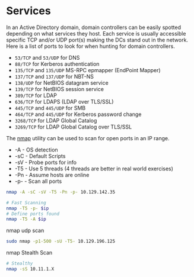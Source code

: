 # Services
In an Active Directory domain, domain controllers can be easily spotted depending on what services they host. Each service is usually accessible specific TCP and/or UDP port(s) making the DCs stand out in the network. Here is a list of ports to look for when hunting for domain controllers.

- `53/TCP` and `53/UDP` for DNS
- `88/TCP` for Kerberos authentication
- `135/TCP` and `135/UDP` MS-RPC epmapper (EndPoint Mapper)
- `137/TCP` and `137/UDP` for NBT-NS
- `138/UDP` for NetBIOS datagram service
- `139/TCP` for NetBIOS session service
- `389/TCP` for LDAP
- `636/TCP` for LDAPS (LDAP over TLS/SSL)
- `445/TCP` and `445/UDP` for SMB
- `464/TCP` and `445/UDP` for Kerberos password change
- `3268/TCP` for LDAP Global Catalog
- `3269/TCP` for LDAP Global Catalog over TLS/SSL

The [nmap](https://nmap.org/) utility can be used to scan for open ports in an IP range.
- -A - OS detection
- -sC - Default Scripts
- -sV - Probe ports for info
- -T5 - Use 5 threads (4 threads are better in real world exercises)
- -Pn - Assume hosts are online
- -p- - Scan all ports

```bash
nmap -A -sC -sV -T5 -Pn -p- 10.129.142.35

# Fast Scanning
nmap -T5 -p- $ip
# Define ports found 
nmap -T5 -A $ip

```

nmap udp scan
```bash
sudo nmap -p1-500 -sU -T5- 10.129.196.125
```

nmap Stealth Scan
```bash
# Stealthy
nmap -sS 10.11.1.X
```